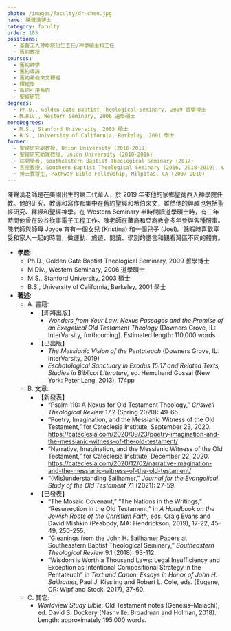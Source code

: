 ```yaml
---
photo: /images/faculty/dr-chen.jpg
name: 陳聲漢博士
category: faculty
order: 105
positions:
  - 基督工人神學院招生主任/神學碩士科主任
  - 舊約教授
courses:
  - 舊約神學
  - 舊約導論
  - 舊約希伯來文釋經
  - 釋經學
  - 新約引用舊約
  - 聖經研究
degrees:
  - Ph.D., Golden Gate Baptist Theological Seminary, 2009 哲學博士
  - M.Div., Western Seminary, 2006 道學碩士
moreDegrees:
  - M.S., Stanford University, 2003 碩士
  - B.S., University of California, Berkeley, 2001 學士
former:
  - 聖經研究副教授, Union University (2016-2019)
  - 聖經研究助理教授, Union University (2010-2016)
  - 訪問學者, Southeastern Baptist Theological Seminary (2017)
  - 客座教授, Southern Baptist Theological Seminary (2016, 2018-2019), Western Seminary (2008-2010), Golden Gate Baptist Theological Seminary (2008)
  - 博士實習生, Pathway Bible Fellowship, Milpitas, CA (2007-2010)
---
```


陳聲漢老師是在美國出生的第二代華人，於 2019 年來他的家鄉聖荷西入神學院任教。他的研究、教導和寫作都集中在舊約聖經和希伯來文，雖然他的興趣也包括聖經研究、釋經和聖經神學。在 Western Seminary 半時間讀道學碩士時，有三年時間他曾在矽谷從事電子工程工作。陳老師在華裔和亞裔教會多年參與各種服事。陳老師與師母 Joyce 育有一個女兒 (Kristina) 和一個兒子 (Joel)。餘暇時喜歡享受和家人一起的時間，做運動、旅遊、閱讀、學別的語言和觀看灣區不同的體育。

- **學歷:**
  - Ph.D., Golden Gate Baptist Theological Seminary, 2009 哲學博士
  - M.Div., Western Seminary, 2006 道學碩士
  - M.S., Stanford University, 2003 碩士
  - B.S., University of California, Berkeley, 2001 學士
- **著述:**
  - A. 書籍:
    - 【即將出版】
      - _Wonders from Your Law: Nexus Passages and the Promise of an Exegetical Old Testament Theology_ (Downers Grove, IL: InterVarsity, forthcoming). Estimated length: 110,000 words
    - 【已出版】
      - _The Messianic Vision of the Pentateuch_ (Downers Grove, IL: InterVarsity, 2019)
      - _Eschatological Sanctuary in Exodus 15:17 and Related Texts, Studies in Biblical Literature,_ ed. Hemchand Gossai (New York: Peter Lang, 2013), 174pp
  - B. 文章:
    - 【新發表】
      - “Psalm 110: A Nexus for Old Testament Theology,” _Criswell Theological Review_ 17.2 (Spring 2020): 49-65.
      - “Poetry, Imagination, and the Messianic Witness of the Old Testament,” for Cateclesia Institute, September 23, 2020. https://cateclesia.com/2020/09/23/poetry-imagination-and-the-messianic-witness-of-the-old-testament/
      - “Narrative, Imagination, and the Messianic Witness of the Old Testament,” for Cateclesia Institute, December 22, 2020. https://cateclesia.com/2020/12/02/narrative-imagination-and-the-messianic-witness-of-the-old-testament/
      - “(Mis)understanding Sailhamer,” _Journal for the Evangelical Study of the Old Testament_ 7.1 (2021): 27-59.
    - 【已發表】
      - “The Mosaic Covenant,” “The Nations in the Writings,” “Resurrection in the Old Testament,” in _A Handbook on the Jewish Roots of the Christian Faith,_ eds. Craig Evans and David Mishkin (Peabody, MA: Hendrickson, 2019), 17-22, 45-49, 250-255.
      - “Gleanings from the John H. Sailhamer Papers at Southeastern Baptist Theological Seminary,” _Southeastern Theological Review_ 9.1 (2018): 93-112.
      - “Wisdom is Worth a Thousand Laws: Legal Insufficiency and Exception as Intentional Compositional Strategy in the Pentateuch” in _Text and Canon: Essays in Honor of John H. Sailhamer,_ Paul J. Kissling and Robert L. Cole, eds. (Eugene, OR: Wipf and Stock, 2017), 37-60.
  - C. 其它:
    - _Worldview Study Bible,_ Old Testament notes (Genesis–Malachi), ed. David S. Dockery (Nashville: Broadman and Holman, 2018). Length: approximately 195,000 words.
